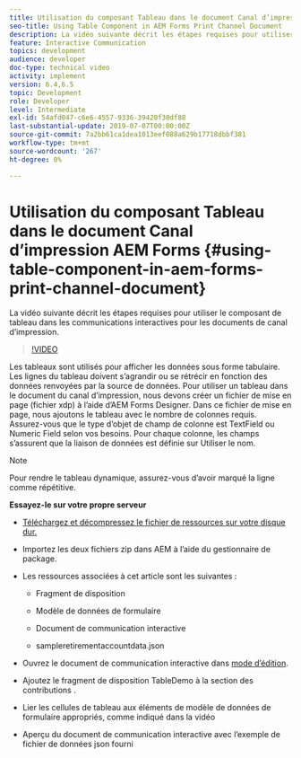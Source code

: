```yaml
---
title: Utilisation du composant Tableau dans le document Canal d’impression AEM Forms
seo-title: Using Table Component in AEM Forms Print Channel Document
description: La vidéo suivante décrit les étapes requises pour utiliser le composant de tableau dans les communications interactives pour les documents de canal d’impression.
feature: Interactive Communication
topics: development
audience: developer
doc-type: technical video
activity: implement
version: 6.4,6.5
topic: Development
role: Developer
level: Intermediate
exl-id: 54afd047-c6e6-4557-9336-39420f30df88
last-substantial-update: 2019-07-07T00:00:00Z
source-git-commit: 7a2bb61ca1dea1013eef088a629b17718dbbf381
workflow-type: tm+mt
source-wordcount: '267'
ht-degree: 0%

---
```


# Utilisation du composant Tableau dans le document Canal d’impression AEM Forms {#using-table-component-in-aem-forms-print-channel-document}

La vidéo suivante décrit les étapes requises pour utiliser le composant de tableau dans les communications interactives pour les documents de canal d’impression.

>[!VIDEO](https://video.tv.adobe.com/v/27769?quality=9&learn=on)

Les tableaux sont utilisés pour afficher les données sous forme tabulaire. Les lignes du tableau doivent s’agrandir ou se rétrécir en fonction des données renvoyées par la source de données. Pour utiliser un tableau dans le document du canal d’impression, nous devons créer un fichier de mise en page (fichier xdp) à l’aide d’AEM Forms Designer. Dans ce fichier de mise en page, nous ajoutons le tableau avec le nombre de colonnes requis. Assurez-vous que le type d’objet de champ de colonne est TextField ou Numeric Field selon vos besoins. Pour chaque colonne, les champs s’assurent que la liaison de données est définie sur Utiliser le nom.

>[!NOTE]
>
>Pour rendre le tableau dynamique, assurez-vous d’avoir marqué la ligne comme répétitive.

**Essayez-le sur votre propre serveur**

* [Téléchargez et décompressez le fichier de ressources sur votre disque dur.](assets/usingtablesinprintchannel.zip)

* Importez les deux fichiers zip dans AEM à l’aide du gestionnaire de package.

* Les ressources associées à cet article sont les suivantes :

   * Fragment de disposition

   * Modèle de données de formulaire

   * Document de communication interactive
   * sampleretirementaccountdata.json

* Ouvrez le document de communication interactive dans [mode d’édition](http://localhost:4502/editor.html/content/forms/af/401kstatement/tablesinprintdocument/channels/print.html).

* Ajoutez le fragment de disposition TableDemo à la section des contributions .
* Lier les cellules de tableau aux éléments de modèle de données de formulaire appropriés, comme indiqué dans la vidéo

* Aperçu du document de communication interactive avec l’exemple de fichier de données json fourni
